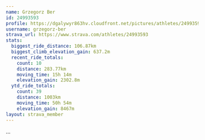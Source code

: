 ```yaml
---
name: Grzegorz Ber
id: 24993593
profile: https://dgalywyr863hv.cloudfront.net/pictures/athletes/24993593/7453165/11/large.jpg
username: grzegorz-ber
strava_url: https://www.strava.com/athletes/24993593
stats:
  biggest_ride_distance: 106.87km
  biggest_climb_elevation_gain: 637.2m
  recent_ride_totals:
    count: 10
    distance: 283.77km
    moving_time: 15h 14m
    elevation_gain: 2302.8m
  ytd_ride_totals:
    count: 39
    distance: 1003km
    moving_time: 50h 54m
    elevation_gain: 8467m
layout: strava_member
--- 
```

...

